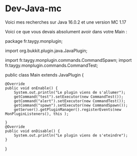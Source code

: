 # Dev-Java-mc

Voici mes recherches sur Java 16.0.2 et une version MC 1.17  

Voici ce que vous devais absolument avoir dans votre Main :  

package fr.taygy.monplugin;

import org.bukkit.plugin.java.JavaPlugin;

import fr.taygy.monplugin.commands.CommandSpawn;
import fr.taygy.monplugin.commands.CommandTest;

public class Main extends JavaPlugin {
	
	@Override
	public void onEnable() {
		System.out.println("Le plugin viens de s'allumer");
		getCommand("test").setExecutor(new CommandTest());
		getCommand("alert").setExecutor(new CommandTest());
		getCommand("spawn").setExecutor(new CommandSpawn());
		getServer().getPluginManager().registerEvents(new MonPluginListeners(), this );
		
	}
	@Override
	public void onDisable() {
		System.out.println("Le plugin viens de s'eteindre"); 
	}

}

